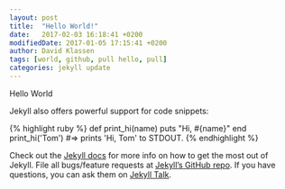 ```yaml
---
layout: post
title:  "Hello World!"
date:   2017-02-03 16:18:41 +0200
modifiedDate: 2017-01-05 17:15:41 +0200
author: David Klassen
tags: [world, github, pull hello, pull]
categories: jekyll update
---
```

Hello World

Jekyll also offers powerful support for code snippets:

{% highlight ruby %}
def print_hi(name)
  puts "Hi, #{name}"
end
print_hi('Tom')
#=> prints 'Hi, Tom' to STDOUT.
{% endhighlight %}

Check out the [Jekyll docs][jekyll-docs] for more info on how to get the most out of Jekyll. File all bugs/feature requests at [Jekyll’s GitHub repo][jekyll-gh]. If you have questions, you can ask them on [Jekyll Talk][jekyll-talk].

[jekyll-docs]: https://jekyllrb.com/docs/home
[jekyll-gh]:   https://github.com/jekyll/jekyll
[jekyll-talk]: https://talk.jekyllrb.com/
